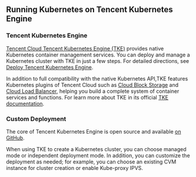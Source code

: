 ## Running Kubernetes on Tencent Kubernetes Engine

### Tencent Kubernetes Engine

 [Tencent Cloud Tencent Kubernetes Engine (TKE)](https://intl.cloud.tencent.com/product/tke) provides native Kubernetes container management services. You can deploy and manage a Kubernetes cluster with TKE in just a few steps. For detailed directions, see [Deploy Tencent Kubernetes Engine](https://intl.cloud.tencent.com/document/product/457/11741).

 In addition to full compatibility with the native Kubernetes API,TKE features Kubernetes plugins of Tencent Cloud such as [Cloud Block Storage](https://intl.cloud.tencent.com/product/cbs) and [Cloud Load Balancer](https://intl.cloud.tencent.com/product/clb), helping you build a complete system of container services and functions. For learn more about TKE in its official [TKE documentation](https://intl.cloud.tencent.com/document/product/457).

### Custom Deployment

The core of Tencent Kubernetes Engine is open source and available [on GitHub](https://github.com/TencentCloud/tencentcloud-cloud-controller-manager/).

When using TKE to create a Kubernetes cluster, you can choose managed mode or independent deployment mode. In addition, you can customize the deployment as needed; for example, you can choose an existing CVM instance for cluster creation or enable Kube-proxy IPVS.

